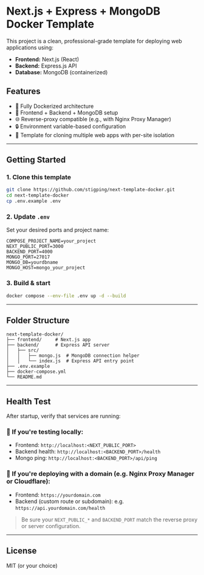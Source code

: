# Next.js + Express + MongoDB Docker Template

This project is a clean, professional-grade template for deploying web applications using:
- **Frontend:** Next.js (React)
- **Backend:** Express.js API
- **Database:** MongoDB (containerized)

## Features
- 🔧 Fully Dockerized architecture
- 🔁 Frontend + Backend + MongoDB setup
- 🌐 Reverse-proxy compatible (e.g., with Nginx Proxy Manager)
- 🔒 Environment variable-based configuration
- 📁 Template for cloning multiple web apps with per-site isolation

---

## Getting Started

### 1. Clone this template
```bash
git clone https://github.com/stigping/next-template-docker.git
cd next-template-docker
cp .env.example .env
```

### 2. Update `.env`
Set your desired ports and project name:
```env
COMPOSE_PROJECT_NAME=your_project
NEXT_PUBLIC_PORT=3000
BACKEND_PORT=4000
MONGO_PORT=27017
MONGO_DB=yourdbname
MONGO_HOST=mongo_your_project
```

### 3. Build & start
```bash
docker compose --env-file .env up -d --build
```

---

## Folder Structure
```
next-template-docker/
├── frontend/     # Next.js app
├── backend/      # Express API server
│   ├── src/
│   │   ├── mongo.js  # MongoDB connection helper
│   │   └── index.js  # Express API entry point
├── .env.example
├── docker-compose.yml
└── README.md
```

---

## Health Test

After startup, verify that services are running:

### 🔹 If you're testing locally:
- Frontend: `http://localhost:<NEXT_PUBLIC_PORT>`
- Backend health: `http://localhost:<BACKEND_PORT>/health`
- Mongo ping: `http://localhost:<BACKEND_PORT>/api/ping`

### 🔹 If you're deploying with a domain (e.g. Nginx Proxy Manager or Cloudflare):
- Frontend: `https://yourdomain.com`
- Backend (custom route or subdomain): e.g. `https://api.yourdomain.com/health`

> Be sure your `NEXT_PUBLIC_*` and `BACKEND_PORT` match the reverse proxy or server configuration.

---

## License
MIT (or your choice)
